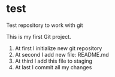 # test
Test repository to work with git

This is my first Git project.

1) At first I initialize new git repository
2) At second I add new file: README.md
3) At third I add this file to staging
4) At last I commit all my changes
